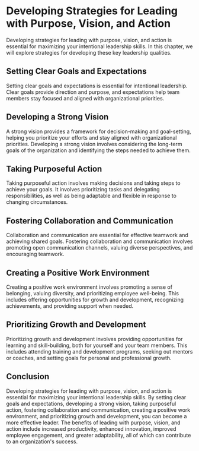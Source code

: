 Developing Strategies for Leading with Purpose, Vision, and Action
============================================================================================================================

Developing strategies for leading with purpose, vision, and action is essential for maximizing your intentional leadership skills. In this chapter, we will explore strategies for developing these key leadership qualities.

Setting Clear Goals and Expectations
------------------------------------

Setting clear goals and expectations is essential for intentional leadership. Clear goals provide direction and purpose, and expectations help team members stay focused and aligned with organizational priorities.

Developing a Strong Vision
--------------------------

A strong vision provides a framework for decision-making and goal-setting, helping you prioritize your efforts and stay aligned with organizational priorities. Developing a strong vision involves considering the long-term goals of the organization and identifying the steps needed to achieve them.

Taking Purposeful Action
------------------------

Taking purposeful action involves making decisions and taking steps to achieve your goals. It involves prioritizing tasks and delegating responsibilities, as well as being adaptable and flexible in response to changing circumstances.

Fostering Collaboration and Communication
-----------------------------------------

Collaboration and communication are essential for effective teamwork and achieving shared goals. Fostering collaboration and communication involves promoting open communication channels, valuing diverse perspectives, and encouraging teamwork.

Creating a Positive Work Environment
------------------------------------

Creating a positive work environment involves promoting a sense of belonging, valuing diversity, and prioritizing employee well-being. This includes offering opportunities for growth and development, recognizing achievements, and providing support when needed.

Prioritizing Growth and Development
-----------------------------------

Prioritizing growth and development involves providing opportunities for learning and skill-building, both for yourself and your team members. This includes attending training and development programs, seeking out mentors or coaches, and setting goals for personal and professional growth.

Conclusion
----------

Developing strategies for leading with purpose, vision, and action is essential for maximizing your intentional leadership skills. By setting clear goals and expectations, developing a strong vision, taking purposeful action, fostering collaboration and communication, creating a positive work environment, and prioritizing growth and development, you can become a more effective leader. The benefits of leading with purpose, vision, and action include increased productivity, enhanced innovation, improved employee engagement, and greater adaptability, all of which can contribute to an organization's success.
